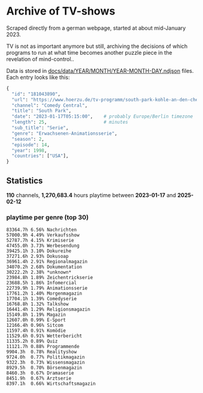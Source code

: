 # Archive of TV-shows

Scraped directly from a german webpage, started at about mid-January 2023.

TV is not as important anymore but still, archiving the decisions of which programs to run at what time
becomes another puzzle piece in the revelation of mind-control.. 

Data is stored in [docs/data/YEAR/MONTH/YEAR-MONTH-DAY.ndjson](docs/data/) files. 
Each entry looks like this:

```python
{
  "id": "181043890", 
  "url": "https://www.hoerzu.de/tv-programm/south-park-kohle-an-den-chefkoch/bid_181043890/", 
  "channel": "Comedy Central", 
  "title": "South Park", 
  "date": "2023-01-17T05:15:00",    # probably Europe/Berlin timezone 
  "length": 25,                     # minutes 
  "sub_title": "Serie", 
  "genre": "Erwachsenen-Animationsserie", 
  "season": 2, 
  "episode": 14, 
  "year": 1998, 
  "countries": ["USA"],
}
```

## Statistics

**110** channels, **1,270,683.4** hours playtime between **2023-01-17** and **2025-02-12**


### playtime per genre (top 30)

    83364.7h 6.56% Nachrichten
    57000.9h 4.49% Verkaufsshow
    52787.7h 4.15% Krimiserie
    47455.0h 3.73% Werbesendung
    39425.1h 3.10% Dokureihe
    37271.6h 2.93% Dokusoap
    36961.4h 2.91% Regionalmagazin
    34070.2h 2.68% Dokumentation
    30222.2h 2.38% *unknown*
    23984.8h 1.89% Zeichentrickserie
    23688.5h 1.86% Infomercial
    22739.9h 1.79% Animationsserie
    17761.2h 1.40% Morgenmagazin
    17704.1h 1.39% Comedyserie
    16768.8h 1.32% Talkshow
    16441.4h 1.29% Religionsmagazin
    15149.8h 1.19% Magazin
    12607.0h 0.99% E-Sport
    12166.4h 0.96% Sitcom
    11597.4h 0.91% Komödie
    11529.6h 0.91% Wetterbericht
    11335.2h 0.89% Quiz
    11121.7h 0.88% Programmende
    9904.3h  0.78% Realityshow
    9724.0h  0.77% Politikmagazin
    9322.3h  0.73% Wissensmagazin
    8929.5h  0.70% Börsenmagazin
    8460.3h  0.67% Dramaserie
    8451.9h  0.67% Arztserie
    8397.1h  0.66% Wirtschaftsmagazin
